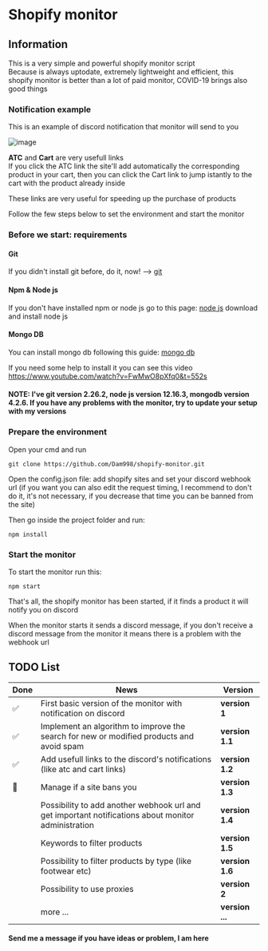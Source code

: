 # Shopify monitor

## Information
This is a very simple and powerful shopify monitor script\
Because is always uptodate, extremely lightweight and efficient, this shopify monitor is better than a lot of paid monitor, COVID-19 brings also good things

### Notification example

This is an example of discord notification that monitor will send to you

![image](https://github.com/Dam998/shopify-monitor/blob/master/discord%20example.png)

**ATC** and **Cart** are very usefull links\
If you click the ATC link the site'll add automatically the corresponding product in your cart, then you can click the Cart link to jump istantly to the cart with the product already inside

These links are very useful for speeding up the purchase of products


Follow the few steps below to set the environment and start the monitor

### Before we start: requirements

#### Git

If you didn't install git before, do it, now! --> [git](https://git-scm.com/downloads)

#### Npm & Node js

If you don't have installed npm or node js go to this page: [node js](https://nodejs.org/it/download/) download and install node js

#### Mongo DB

You can install mongo db following this guide: [mongo db](https://docs.mongodb.com/manual/administration/install-community/)

If you need some help to install it you can see this video https://www.youtube.com/watch?v=FwMwO8pXfq0&t=552s

#### NOTE: I've git version 2.26.2, node js version 12.16.3, mongodb version 4.2.6. If you have any problems with the monitor, try to update your setup with my versions

### Prepare the environment

Open your cmd and run

```node
git clone https://github.com/Dam998/shopify-monitor.git
```

Open the config.json file: add shopify sites and set your discord webhook url (if you want you can also edit the request timing, I recommend to don't do it, it's not necessary, if you decrease that time you can be banned from the site)

Then go inside the project folder and run:

```node
npm install
```

### Start the monitor

To start the monitor run this:

```node
npm start
```

That's all, the shopify monitor has been started, if it finds a product it will notify you on discord

When the monitor starts it sends a discord message, if you don't receive a discord message from the monitor it means there is a problem with the webhook url


## TODO List

| **Done** | **News** | **Version** |
| -------- | -------- | ----------- |
| ✅ | First basic version of the monitor with notification on discord | **version 1** |
| ✅ | Implement an algorithm  to improve the search for new or modified products and avoid spam | **version 1.1** |
| ✅ | Add usefull links to the discord's notifications (like atc and cart links) | **version 1.2** |
| 🚧 | Manage if a site bans you | **version 1.3** |
| | Possibility to add another webhook url and get important notifications about monitor administration | **version 1.4** |
| | Keywords to filter products | **version 1.5** |
| | Possibility to filter products by type (like footwear etc) | **version 1.6** |
| | Possibility to use proxies | **version 2** |
| | more ... | **version ...** |


#### Send me a message if you have ideas or problem, I am here
